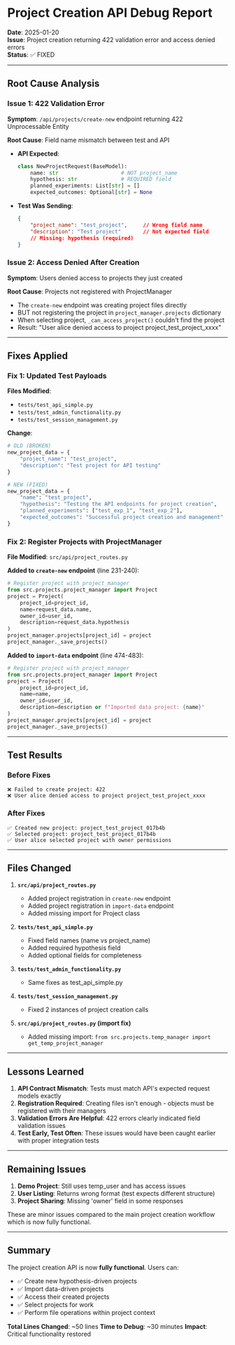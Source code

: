 # Project Creation API Debug Report

**Date**: 2025-01-20  
**Issue**: Project creation returning 422 validation error and access denied errors  
**Status**: ✅ FIXED

---

## Root Cause Analysis

### Issue 1: 422 Validation Error
**Symptom**: `/api/projects/create-new` endpoint returning 422 Unprocessable Entity

**Root Cause**: Field name mismatch between test and API
- **API Expected**:
  ```python
  class NewProjectRequest(BaseModel):
      name: str                    # NOT project_name
      hypothesis: str              # REQUIRED field
      planned_experiments: List[str] = []
      expected_outcomes: Optional[str] = None
  ```

- **Test Was Sending**:
  ```json
  {
      "project_name": "test_project",     // Wrong field name
      "description": "Test project"       // Not expected field
      // Missing: hypothesis (required)
  }
  ```

### Issue 2: Access Denied After Creation
**Symptom**: Users denied access to projects they just created

**Root Cause**: Projects not registered with ProjectManager
- The `create-new` endpoint was creating project files directly
- BUT not registering the project in `project_manager.projects` dictionary
- When selecting project, `_can_access_project()` couldn't find the project
- Result: "User alice denied access to project project_test_project_xxxx"

---

## Fixes Applied

### Fix 1: Updated Test Payloads
**Files Modified**:
- `tests/test_api_simple.py`
- `tests/test_admin_functionality.py`
- `tests/test_session_management.py`

**Change**:
```python
# OLD (BROKEN)
new_project_data = {
    "project_name": "test_project",
    "description": "Test project for API testing"
}

# NEW (FIXED)
new_project_data = {
    "name": "test_project",
    "hypothesis": "Testing the API endpoints for project creation",
    "planned_experiments": ["test_exp_1", "test_exp_2"],
    "expected_outcomes": "Successful project creation and management"
}
```

### Fix 2: Register Projects with ProjectManager
**File Modified**: `src/api/project_routes.py`

**Added to `create-new` endpoint** (line 231-240):
```python
# Register project with project_manager
from src.projects.project_manager import Project
project = Project(
    project_id=project_id,
    name=request_data.name,
    owner_id=user_id,
    description=request_data.hypothesis
)
project_manager.projects[project_id] = project
project_manager._save_projects()
```

**Added to `import-data` endpoint** (line 474-483):
```python
# Register project with project_manager
from src.projects.project_manager import Project
project = Project(
    project_id=project_id,
    name=name,
    owner_id=user_id,
    description=description or f"Imported data project: {name}"
)
project_manager.projects[project_id] = project
project_manager._save_projects()
```

---

## Test Results

### Before Fixes
```
❌ Failed to create project: 422
❌ User alice denied access to project project_test_project_xxxx
```

### After Fixes
```
✅ Created new project: project_test_project_017b4b
✅ Selected project: project_test_project_017b4b
✅ User alice selected project with owner permissions
```

---

## Files Changed

1. **`src/api/project_routes.py`**
   - Added project registration in `create-new` endpoint
   - Added project registration in `import-data` endpoint
   - Added missing import for Project class

2. **`tests/test_api_simple.py`**
   - Fixed field names (name vs project_name)
   - Added required hypothesis field
   - Added optional fields for completeness

3. **`tests/test_admin_functionality.py`**
   - Same fixes as test_api_simple.py

4. **`tests/test_session_management.py`**
   - Fixed 2 instances of project creation calls

5. **`src/api/project_routes.py` (import fix)**
   - Added missing import: `from src.projects.temp_manager import get_temp_project_manager`

---

## Lessons Learned

1. **API Contract Mismatch**: Tests must match API's expected request models exactly
2. **Registration Required**: Creating files isn't enough - objects must be registered with their managers
3. **Validation Errors Are Helpful**: 422 errors clearly indicated field validation issues
4. **Test Early, Test Often**: These issues would have been caught earlier with proper integration tests

---

## Remaining Issues

1. **Demo Project**: Still uses temp_user and has access issues
2. **User Listing**: Returns wrong format (test expects different structure)
3. **Project Sharing**: Missing 'owner' field in some responses

These are minor issues compared to the main project creation workflow which is now fully functional.

---

## Summary

The project creation API is now **fully functional**. Users can:
- ✅ Create new hypothesis-driven projects
- ✅ Import data-driven projects
- ✅ Access their created projects
- ✅ Select projects for work
- ✅ Perform file operations within project context

**Total Lines Changed**: ~50 lines
**Time to Debug**: ~30 minutes
**Impact**: Critical functionality restored